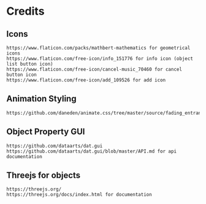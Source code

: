 # Credits

## Icons
```
https://www.flaticon.com/packs/mathbert-mathematics for geometrical icons
https://www.flaticon.com/free-icon/info_151776 for info icon (object list button icon)
https://www.flaticon.com/free-icon/cancel-music_70460 for cancel button icon
https://www.flaticon.com/free-icon/add_109526 for add icon
```

## Animation Styling
```
https://github.com/daneden/animate.css/tree/master/source/fading_entrances
```

## Object Property GUI
```
https://github.com/dataarts/dat.gui
https://github.com/dataarts/dat.gui/blob/master/API.md for api documentation
```

## Threejs for objects
```
https://threejs.org/
https://threejs.org/docs/index.html for documentation
```
